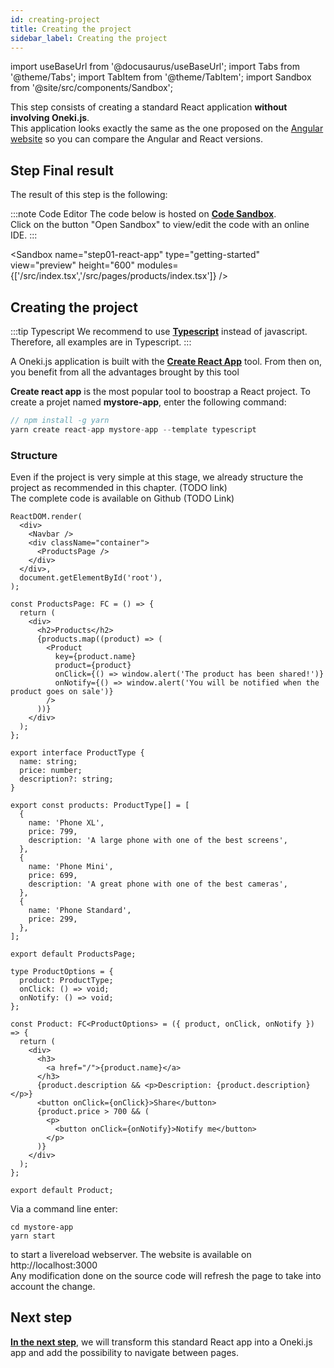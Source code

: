```yaml
---
id: creating-project
title: Creating the project
sidebar_label: Creating the project
---
```

import useBaseUrl from '@docusaurus/useBaseUrl';
import Tabs from '@theme/Tabs';
import TabItem from '@theme/TabItem';
import Sandbox from '@site/src/components/Sandbox';

This step consists of creating a standard React application **without involving Oneki.js**.<br/>
This application looks exactly the same as the one proposed on the [Angular website](https://angular.io/start) so you can compare the Angular and React versions.

## Step Final result
The result of this step is the following:

:::note Code Editor
The code below is hosted on **[Code Sandbox](http://codesandbox.io/)**. <br/>
Click on the button "Open Sandbox" to view/edit the code with an online IDE.
:::

<Sandbox 
  name="step01-react-app"
  type="getting-started"
  view="preview"
  height="600" 
  modules={['/src/index.tsx','/src/pages/products/index.tsx']} 
/>


## Creating the project

:::tip Typescript
We recommend to use **[Typescript](https://www.typescriptlang.org/)** instead of javascript. Therefore, all examples are in Typescript.
:::

A Oneki.js application is built with the <b><a href="https://create-react-app.dev/">Create React App</a></b> tool. From then on, you benefit from all the advantages brought by this tool

 **Create react app** is the most popular tool to boostrap a React project. To create a projet named **mystore-app**, enter the following command:

```javascript
// npm install -g yarn
yarn create react-app mystore-app --template typescript
```

### Structure
Even if the project is very simple at this stage, we already structure the project as recommended in this chapter. (TODO link)<br/>
The complete code is available on Github (TODO Link)

```tsx title="src/index.tsx"
ReactDOM.render(
  <div>
    <Navbar />
    <div className="container">
      <ProductsPage />
    </div>
  </div>,
  document.getElementById('root'),
);
```

```tsx title="src/pages/products/index.tsx"
const ProductsPage: FC = () => {
  return (
    <div>
      <h2>Products</h2>
      {products.map((product) => (
        <Product
          key={product.name}
          product={product}
          onClick={() => window.alert('The product has been shared!')}
          onNotify={() => window.alert('You will be notified when the product goes on sale')}
        />
      ))}
    </div>
  );
};

export interface ProductType {
  name: string;
  price: number;
  description?: string;
}

export const products: ProductType[] = [
  {
    name: 'Phone XL',
    price: 799,
    description: 'A large phone with one of the best screens',
  },
  {
    name: 'Phone Mini',
    price: 699,
    description: 'A great phone with one of the best cameras',
  },
  {
    name: 'Phone Standard',
    price: 299,
  },
];

export default ProductsPage;
```

```tsx title="src/pages/products/@components/Product.tsx"
type ProductOptions = {
  product: ProductType;
  onClick: () => void;
  onNotify: () => void;
};

const Product: FC<ProductOptions> = ({ product, onClick, onNotify }) => {
  return (
    <div>
      <h3>
        <a href="/">{product.name}</a>
      </h3>
      {product.description && <p>Description: {product.description}</p>}
      <button onClick={onClick}>Share</button>
      {product.price > 700 && (
        <p>
          <button onClick={onNotify}>Notify me</button>
        </p>
      )}
    </div>
  );
};

export default Product;
```

Via a command line enter:
```
cd mystore-app
yarn start
```
to start a livereload webserver. The website is available on http://localhost:3000<br/>
Any modification done on the source code will refresh the page to take into account the change.

## Next step
**[In the next step](navigation)**, we will transform this standard React app into a Oneki.js app and add the possibility to navigate between pages.

<!-- Please note that the ***App*** component automatically configures:
<ul>
  <li>a <b>BrowserRouter</b>: if a BrowserRouter is not what you expect, you can configure it via props passed to <b>App</b></li>
  <li>a <b>Redux store</b>: if you want to provide your own redux store, you can pass it as a prop to <b>App</b></li>
</ul> -->